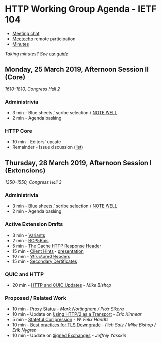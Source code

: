 # HTTP Working Group Agenda - IETF 104

* [Meeting chat](xmpp:httpbis@jabber.ietf.org?join)
* [Meetecho](http://www.meetecho.com/ietf104/httpbis) remote participation
* [Minutes](http://etherpad.tools.ietf.org:9000/p/ietf104httpbis)

*Taking minutes? See [our guide](https://github.com/httpwg/wiki/wiki/TakingMinutes)*


## Monday, 25 March 2019, Afternoon Session II  (Core)

_1610-1810, Congress Hall 2_

### Administrivia

*  3 min - Blue sheets / scribe selection / [NOTE WELL](https://www.ietf.org/about/note-well/)
*  2 min - Agenda bashing

### HTTP Core

* 10 min - Editors' update
* Remainder - Issue discussion ([list](https://github.com/httpwg/http-core/labels/discuss))


## Thursday, 28 March 2019, Afternoon Session I (Extensions)

_1350-1550, Congress Hall 3_

### Administrivia

*  3 min - Blue sheets / scribe selection / [NOTE WELL](https://www.ietf.org/about/note-well/)
*  2 min - Agenda bashing

### Active Extension Drafts

*  3 min - [Variants](https://tools.ietf.org/html/draft-ietf-httpbis-variants)
*  2 min - [BCP56bis](https://tools.ietf.org/html/draft-ietf-httpbis-bcp56bis)
*  5 min - [The Cache HTTP Response Header](https://tools.ietf.org/html/draft-ietf-httpbis-cache-header)
* 15 min - [Client Hints](https://tools.ietf.org/html/draft-ietf-httpbis-client-hints) - [presentation](https://docs.google.com/presentation/d/1mTvisb_3VAQV-XeJS6cRxDDIIFPXJCmOUFYRDTHRQ9w/edit#slide=id.p)
* 10 min - [Structured Headers](https://tools.ietf.org/html/draft-ietf-httpbis-header-structure)
* 15 min - [Secondary Certificates](https://tools.ietf.org/html/draft-ietf-httpbis-http2-secondary-certs)

### QUIC and HTTP

* 20 min - [HTTP and QUIC Updates](https://tools.ietf.org/html/draft-ietf-quic-http) - *Mike Bishop* 

### Proposed / Related Work

* 10 min - [Proxy Status](https://tools.ietf.org/html/draft-nottingham-proxy-status) - *Mark Nottingham / Piotr Sikora*
* 10 min - Update on [Using HTTP/2 as a Transport](https://tools.ietf.org/html/draft-kinnear-httpbis-http2-transport) - *Eric Kinnear*
* 5 min - [Stateful Compression](https://tools.ietf.org/html/draft-kucherawy-httpbis-dict-sec) - *W. Felix Handte*
* 10 min - [Best practices for TLS Downgrade](https://tools.ietf.org/html/draft-richsalz-httpbis-https-downgrade) - *Rich Salz / Mike Bishop / Erik Nygren*
* 10 min - Update on [Signed Exchanges](https://tools.ietf.org/html/draft-yasskin-http-origin-signed-responses) - *Jeffrey Yasskin*
